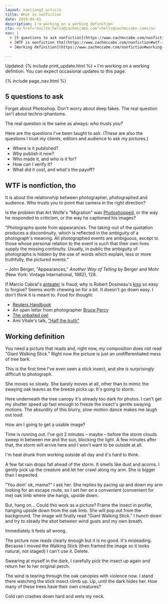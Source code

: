 ```yaml
---
layout: kaoliang3_article
title: What is nonfiction
date: 2019-04-01
description: I'm working on a working definition
cta: <a href="mailto:hello@zachmccabe.com">hello@zachmccabe.com</a>
nav: |
  + [5 questions to ask nonfiction](https://www.zachmccabe.com/nonfiction#5-questions-to-ask-nonfiction)
  + [WTF is nonfiction tho](https://www.zachmccabe.com/nonfiction#wtf-is-nonfiction-tho)
  + [Working definition](https://www.zachmccabe.com/nonfiction#working-definition)

---
```



Updated: {% include print_update.html %} • I'm working on a working defintion. You can expect occasional updates to this page.



{% include page_nav.html %}



## 5 questions to ask

Forget about Photoshop. Don't worry about deep fakes. The real question isn't about techno-phantoms.

The real question is the same as always: *who trusts you?*

Here are the questions I've been taught to ask. (These are also the questions I trust my clients, editors and audience to ask my pictures.)

+ Where is it published?
+ Why publish it now?
+ Who made it, and who is it for?
+ How can I verify it?
+ What did it cost, and what's the payoff?



## WTF is nonfiction, tho

It is about the relationship between photographer, photographed and audience. Who trusts you to point that camera in the right direction?

Is the problem that Art Wolfe's "Migration" was [Photoshopped,](https://www.washington.edu/alumni/columns/dec98/wolfe4.html) or the way he responded to criticism, or the way he captioned his images?

"Photographs quote from appearances. The taking-out of the quotation produces a discontinuity, which is reflected in the ambiguity of a photograph's meaning. All photographed events are ambiguous, except to those whose personal relation to the event is such that their own lives supply the missing continuity. Usually, in public the ambiguity of photographs is hidden by the use of words which explain, less or more truthfully, the pictured events."

 – John Berger, "Appearances," *Another Way of Telling* by Berger and Mohr (New York: Vintage International, 1982), 128. 

If Marcio Cabral's [anteater](https://www.nhm.ac.uk/press-office/Wildlife-Photographer-of-the-Year/wildlife-photographer-of-the-year-image-disqualified.html) is fraud, why is Robert Dosineau's [kiss](http://www.bbc.com/culture/story/20170213-the-iconic-photo-that-symbolises-love) so easy to forgive? Seems worth chewing on for a bit. It doesn't go down easy. I don't think it is meant to. Food for thought:

+ [Reuters Handbook](http://handbook.reuters.com/index.php?title=A_Brief_Guide_to_Standards,_Photoshop_and_Captions)
+ An open letter from photographer [Bruce Percy](https://www.brucepercy.co.uk/blog/2017/5/22/photographers-code-of-conduct)
+ [The unbaited owl](https://www.danieldietrichphotography.com/blog/2014/10/theunbaitedowl)
+ Ami Vitale's talk, ["Half the truth"](https://m.youtube.com/watch?v=PjU8vtBpX0E)


## Working definition

You need a picture that reads and, right now, my composition does not read "Giant Walking Stick." Right now the picture is just an undifferentiated mess of tree bark.

This is the first time I've even seen a stick insect, and she is surprisingly difficult to photograph.

She moves so slowly. She barely moves at all, other than to mimic the swaying oak leaves as the breeze picks up: It's going to storm.

Here underneath the tree canopy it's already too dark for photos. I can't get my shutter speed up fast enough to freeze the insect's gentle swaying motions. The absurdity of this blurry, slow-motion dance makes me laugh out loud.

How am I going to get a usable image?

Time is running out. I've got 2 minutes – maybe – before the storm clouds sweep in between me and the sun, blocking the light. A few minutes after that, the storm will arrive here and I won't want to be outside at all.

I'm heat drunk from working outside all day and it's hard to think.

A few fat rain drops fall ahead of the storm. It smells like dust and acorns. I gently pick up the creature and let her crawl along my arm. She is bigger than I expected.

"You doin' ok, mama?" I ask her. She replies by pacing up and down my arm looking for an escape route, so I set her on a convenient (convenient for me) oak limb where she hangs, upside down.

But, hang on… Could *this* work as a picture? Frame the insect in profile, hanging upside down from the oak limb. She will pop out from the background. The image will finally read "Giant Walking Stick." I hunch down and try to steady the shot between wind gusts and my own breath.

Immediately it feels all wrong.

The picture now reads clearly enough but it is no good. It's misleading. Because I moved the Walking Stick (then framed the image so it looks natural, not staged) I can't use it. Delete.

Swearing at myself in the dark, I carefully pick the insect up again and return her to her original perch.

The wind is tearing through the oak canopies with violence now. I stand there watching the stick insect climb up. Up, until the dark hides her. How many of these trees have their own creatures?

Cold rain crashes down hard and wets my neck.
